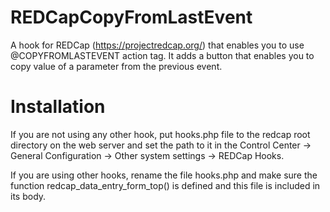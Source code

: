# REDCapCopyFromLastEvent
A hook for REDCap (https://projectredcap.org/) that enables you to use @COPYFROMLASTEVENT action tag. It adds a button that enables you to copy value of a parameter from the previous event.

# Installation
If you are not using any other hook, put hooks.php file to the redcap root directory on the web server and set the path to it in the Control Center -> General Configuration -> Other system settings -> REDCap Hooks.

If you are using other hooks, rename the file hooks.php and make sure the function redcap_data_entry_form_top() is defined and this file is included in its body.

